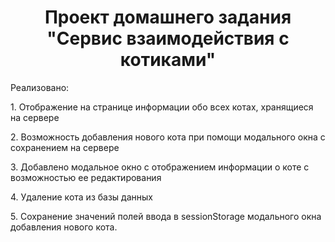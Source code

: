 <h1 align = "center">Проект домашнего задания "Сервис взаимодействия с котиками"</h1>
	<p align="left">
<p>Реализовано: </p>
<p>	1. Отображение на странице информации обо всех котах, хранящиеся на сервере</p>
<p>	2. Возможность добавления нового кота при помощи модального окна с сохранением на сервере</p>
<p>	3. Добавлено модальное окно с отображением информации о коте с возможностью ее редактирования</p>
<p>	4. Удаление кота из базы данных</p>
<p>	5. Сохранение значений полей ввода в sessionStorage модального окна добавления нового кота.</p>
